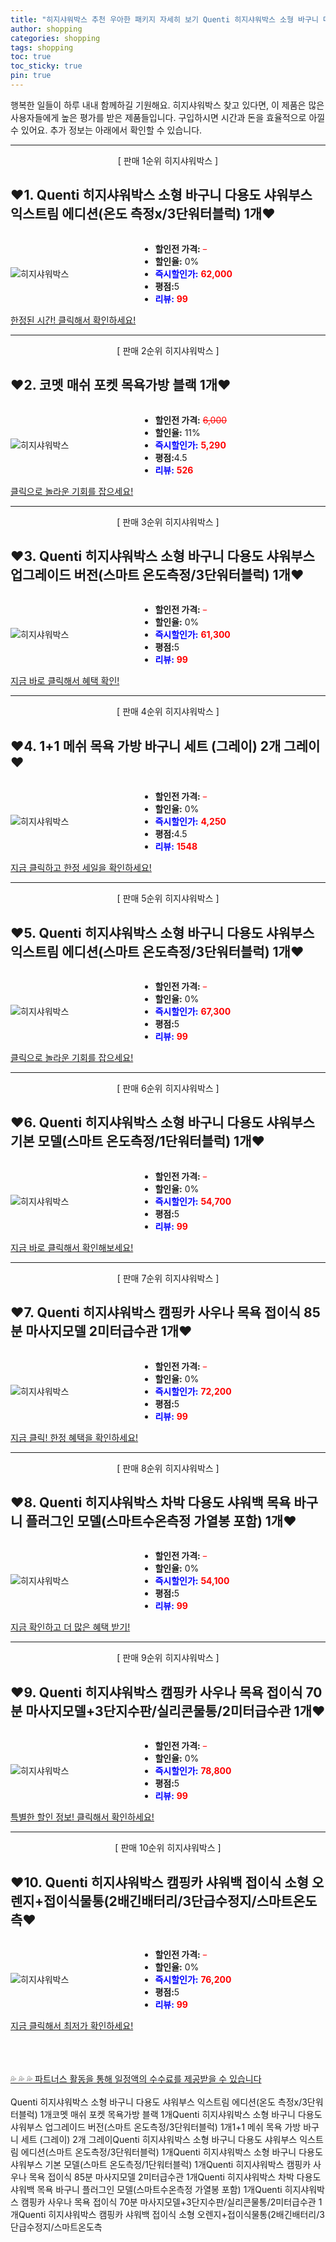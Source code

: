 ```yaml
---
title: "히지샤워박스 추천 우아한 패키지 자세히 보기 Quenti 히지샤워박스 소형 바구니 다용도"
author: shopping
categories: shopping
tags: shopping
toc: true
toc_sticky: true
pin: true
---
```

행복한 일들이 하루 내내 함께하길 기원해요. 히지샤워박스 찾고 있다면, 이 제품은 많은 사용자들에게 높은 평가를 받은 제품들입니다. 구입하시면 시간과 돈을 효율적으로 아낄 수 있어요. 추가 정보는 아래에서 확인할 수 있습니다.

---
<p class="toplist" style="margin: 0 auto; display: block; width: fit-content;">[ 판매 1순위 히지샤워박스 ]</p>

<h2><strong>❤️1. Quenti 히지샤워박스 소형 바구니 다용도 샤워부스 익스트림 에디션(온도 측정x/3단워터블럭) 1개❤️</strong></h2>

<div style="display: flex; align-items: center;">
    <div style="flex: 0.4;">
        <img src="https://thumbnail8.coupangcdn.com/thumbnails/remote/230x230ex/image/vendor_inventory/39d6/72f727518358ab1198f3318eb9e15bdca5ff2046fcc1b020b0f720a56e63.jpg" alt="히지샤워박스" style="max-width: 100%;">
    </div>
    <div style="flex: 0.6; margin-left: 10px;">
        <ul>
            <li><strong>할인전 가격:</strong> <del style="color: red;">-</del></li>
            <li><strong>할인율:</strong> 0%</li>
            <li><span style='color:blue'><strong>즉시할인가:</strong></span> <span style='color:red'><strong>62,000</strong></span></li>
            <li><strong>평점:</strong>5</li>
            <li><span style='color:blue'><strong>리뷰:</strong></span> <span style='color:red'><strong>99</strong></span></li>
        </ul>
    </div>
</div>
<div class="center">
    <a href="https://selin100587001.github.io?lptag=AF9450613&subid=githubio&pageKey=7978612841&traceid=V0-153&itemId=22126751709&vendorItemId=89173574086" class="myButton">
        한정된 시간! 클릭해서 확인하세요!
    </a>
</div>


---
<p class="toplist" style="margin: 0 auto; display: block; width: fit-content;">[ 판매 2순위 히지샤워박스 ]</p>

<h2><strong>❤️2. 코멧 매쉬 포켓 목욕가방 블랙 1개❤️</strong></h2>

<div style="display: flex; align-items: center;">
    <div style="flex: 0.4;">
        <img src="https://thumbnail7.coupangcdn.com/thumbnails/remote/230x230ex/image/retail/images/1196386660531399-7cb072a2-7a6a-4aad-8dc6-36c399d1432f.jpg" alt="히지샤워박스" style="max-width: 100%;">
    </div>
    <div style="flex: 0.6; margin-left: 10px;">
        <ul>
            <li><strong>할인전 가격:</strong> <del style="color: red;">6,000</del></li>
            <li><strong>할인율:</strong> 11%</li>
            <li><span style='color:blue'><strong>즉시할인가:</strong></span> <span style='color:red'><strong>5,290</strong></span></li>
            <li><strong>평점:</strong>4.5</li>
            <li><span style='color:blue'><strong>리뷰:</strong></span> <span style='color:red'><strong>526</strong></span></li>
        </ul>
    </div>
</div>
<div class="center">
    <a href="https://selin100587001.github.io?lptag=AF9450613&subid=githubio&pageKey=7538809019&traceid=V0-153&itemId=19812742886&vendorItemId=86914852988" class="myButton">
        클릭으로 놀라운 기회를 잡으세요!
    </a>
</div>


---
<p class="toplist" style="margin: 0 auto; display: block; width: fit-content;">[ 판매 3순위 히지샤워박스 ]</p>

<h2><strong>❤️3. Quenti 히지샤워박스 소형 바구니 다용도 샤워부스 업그레이드 버전(스마트 온도측정/3단워터블럭) 1개❤️</strong></h2>

<div style="display: flex; align-items: center;">
    <div style="flex: 0.4;">
        <img src="https://thumbnail8.coupangcdn.com/thumbnails/remote/230x230ex/image/vendor_inventory/39d6/72f727518358ab1198f3318eb9e15bdca5ff2046fcc1b020b0f720a56e63.jpg" alt="히지샤워박스" style="max-width: 100%;">
    </div>
    <div style="flex: 0.6; margin-left: 10px;">
        <ul>
            <li><strong>할인전 가격:</strong> <del style="color: red;">-</del></li>
            <li><strong>할인율:</strong> 0%</li>
            <li><span style='color:blue'><strong>즉시할인가:</strong></span> <span style='color:red'><strong>61,300</strong></span></li>
            <li><strong>평점:</strong>5</li>
            <li><span style='color:blue'><strong>리뷰:</strong></span> <span style='color:red'><strong>99</strong></span></li>
        </ul>
    </div>
</div>
<div class="center">
    <a href="https://selin100587001.github.io?lptag=AF9450613&subid=githubio&pageKey=7978612841&traceid=V0-153&itemId=22126751702&vendorItemId=89173574080" class="myButton">
        지금 바로 클릭해서 혜택 확인!
    </a>
</div>


---
<p class="toplist" style="margin: 0 auto; display: block; width: fit-content;">[ 판매 4순위 히지샤워박스 ]</p>

<h2><strong>❤️4. 1+1 메쉬 목욕 가방 바구니 세트 (그레이) 2개 그레이❤️</strong></h2>

<div style="display: flex; align-items: center;">
    <div style="flex: 0.4;">
        <img src="https://thumbnail7.coupangcdn.com/thumbnails/remote/230x230ex/image/vendor_inventory/b525/21fa17162db4ece347576cb78ddb034fecd1dd8517cd4609da185207d373.jpg" alt="히지샤워박스" style="max-width: 100%;">
    </div>
    <div style="flex: 0.6; margin-left: 10px;">
        <ul>
            <li><strong>할인전 가격:</strong> <del style="color: red;">-</del></li>
            <li><strong>할인율:</strong> 0%</li>
            <li><span style='color:blue'><strong>즉시할인가:</strong></span> <span style='color:red'><strong>4,250</strong></span></li>
            <li><strong>평점:</strong>4.5</li>
            <li><span style='color:blue'><strong>리뷰:</strong></span> <span style='color:red'><strong>1548</strong></span></li>
        </ul>
    </div>
</div>
<div class="center">
    <a href="https://selin100587001.github.io?lptag=AF9450613&subid=githubio&pageKey=7166384780&traceid=V0-153&itemId=18045346209&vendorItemId=74473610839" class="myButton">
        지금 클릭하고 한정 세일을 확인하세요!
    </a>
</div>


---
<p class="toplist" style="margin: 0 auto; display: block; width: fit-content;">[ 판매 5순위 히지샤워박스 ]</p>

<h2><strong>❤️5. Quenti 히지샤워박스 소형 바구니 다용도 샤워부스 익스트림 에디션(스마트 온도측정/3단워터블럭) 1개❤️</strong></h2>

<div style="display: flex; align-items: center;">
    <div style="flex: 0.4;">
        <img src="https://thumbnail8.coupangcdn.com/thumbnails/remote/230x230ex/image/vendor_inventory/39d6/72f727518358ab1198f3318eb9e15bdca5ff2046fcc1b020b0f720a56e63.jpg" alt="히지샤워박스" style="max-width: 100%;">
    </div>
    <div style="flex: 0.6; margin-left: 10px;">
        <ul>
            <li><strong>할인전 가격:</strong> <del style="color: red;">-</del></li>
            <li><strong>할인율:</strong> 0%</li>
            <li><span style='color:blue'><strong>즉시할인가:</strong></span> <span style='color:red'><strong>67,300</strong></span></li>
            <li><strong>평점:</strong>5</li>
            <li><span style='color:blue'><strong>리뷰:</strong></span> <span style='color:red'><strong>99</strong></span></li>
        </ul>
    </div>
</div>
<div class="center">
    <a href="https://selin100587001.github.io?lptag=AF9450613&subid=githubio&pageKey=7978612841&traceid=V0-153&itemId=22126751704&vendorItemId=89173574082" class="myButton">
        클릭으로 놀라운 기회를 잡으세요!
    </a>
</div>


---
<p class="toplist" style="margin: 0 auto; display: block; width: fit-content;">[ 판매 6순위 히지샤워박스 ]</p>

<h2><strong>❤️6. Quenti 히지샤워박스 소형 바구니 다용도 샤워부스 기본 모델(스마트 온도측정/1단워터블럭) 1개❤️</strong></h2>

<div style="display: flex; align-items: center;">
    <div style="flex: 0.4;">
        <img src="https://thumbnail8.coupangcdn.com/thumbnails/remote/230x230ex/image/vendor_inventory/39d6/72f727518358ab1198f3318eb9e15bdca5ff2046fcc1b020b0f720a56e63.jpg" alt="히지샤워박스" style="max-width: 100%;">
    </div>
    <div style="flex: 0.6; margin-left: 10px;">
        <ul>
            <li><strong>할인전 가격:</strong> <del style="color: red;">-</del></li>
            <li><strong>할인율:</strong> 0%</li>
            <li><span style='color:blue'><strong>즉시할인가:</strong></span> <span style='color:red'><strong>54,700</strong></span></li>
            <li><strong>평점:</strong>5</li>
            <li><span style='color:blue'><strong>리뷰:</strong></span> <span style='color:red'><strong>99</strong></span></li>
        </ul>
    </div>
</div>
<div class="center">
    <a href="https://selin100587001.github.io?lptag=AF9450613&subid=githubio&pageKey=7978612841&traceid=V0-153&itemId=22126751700&vendorItemId=89173574074" class="myButton">
        지금 바로 클릭해서 확인해보세요!
    </a>
</div>


---
<p class="toplist" style="margin: 0 auto; display: block; width: fit-content;">[ 판매 7순위 히지샤워박스 ]</p>

<h2><strong>❤️7. Quenti 히지샤워박스 캠핑카 사우나 목욕 접이식 85분 마사지모델 2미터급수관 1개❤️</strong></h2>

<div style="display: flex; align-items: center;">
    <div style="flex: 0.4;">
        <img src="https://thumbnail6.coupangcdn.com/thumbnails/remote/230x230ex/image/vendor_inventory/3215/62c1cf4ccba0aa89c97f3c54cebaf96889f935d08f04cc6d94530d04f89d.jpg" alt="히지샤워박스" style="max-width: 100%;">
    </div>
    <div style="flex: 0.6; margin-left: 10px;">
        <ul>
            <li><strong>할인전 가격:</strong> <del style="color: red;">-</del></li>
            <li><strong>할인율:</strong> 0%</li>
            <li><span style='color:blue'><strong>즉시할인가:</strong></span> <span style='color:red'><strong>72,200</strong></span></li>
            <li><strong>평점:</strong>5</li>
            <li><span style='color:blue'><strong>리뷰:</strong></span> <span style='color:red'><strong>99</strong></span></li>
        </ul>
    </div>
</div>
<div class="center">
    <a href="https://selin100587001.github.io?lptag=AF9450613&subid=githubio&pageKey=7978612509&traceid=V0-153&itemId=22126750537&vendorItemId=89173572957" class="myButton">
        지금 클릭! 한정 혜택을 확인하세요!
    </a>
</div>


---
<p class="toplist" style="margin: 0 auto; display: block; width: fit-content;">[ 판매 8순위 히지샤워박스 ]</p>

<h2><strong>❤️8. Quenti 히지샤워박스 차박 다용도 샤워백 목욕 바구니 플러그인 모델(스마트수온측정 가열봉 포함) 1개❤️</strong></h2>

<div style="display: flex; align-items: center;">
    <div style="flex: 0.4;">
        <img src="https://thumbnail9.coupangcdn.com/thumbnails/remote/230x230ex/image/vendor_inventory/7f82/9f8f31cf3e68240072b1070ab6da794b377a291ca0b501e2e1d45090c7b5.jpg" alt="히지샤워박스" style="max-width: 100%;">
    </div>
    <div style="flex: 0.6; margin-left: 10px;">
        <ul>
            <li><strong>할인전 가격:</strong> <del style="color: red;">-</del></li>
            <li><strong>할인율:</strong> 0%</li>
            <li><span style='color:blue'><strong>즉시할인가:</strong></span> <span style='color:red'><strong>54,100</strong></span></li>
            <li><strong>평점:</strong>5</li>
            <li><span style='color:blue'><strong>리뷰:</strong></span> <span style='color:red'><strong>99</strong></span></li>
        </ul>
    </div>
</div>
<div class="center">
    <a href="https://selin100587001.github.io?lptag=AF9450613&subid=githubio&pageKey=7978608745&traceid=V0-153&itemId=22126735618&vendorItemId=89173558273" class="myButton">
        지금 확인하고 더 많은 혜택 받기!
    </a>
</div>


---
<p class="toplist" style="margin: 0 auto; display: block; width: fit-content;">[ 판매 9순위 히지샤워박스 ]</p>

<h2><strong>❤️9. Quenti 히지샤워박스 캠핑카 사우나 목욕 접이식 70분 마사지모델+3단지수판/실리콘물통/2미터급수관 1개❤️</strong></h2>

<div style="display: flex; align-items: center;">
    <div style="flex: 0.4;">
        <img src="https://thumbnail6.coupangcdn.com/thumbnails/remote/230x230ex/image/vendor_inventory/3215/62c1cf4ccba0aa89c97f3c54cebaf96889f935d08f04cc6d94530d04f89d.jpg" alt="히지샤워박스" style="max-width: 100%;">
    </div>
    <div style="flex: 0.6; margin-left: 10px;">
        <ul>
            <li><strong>할인전 가격:</strong> <del style="color: red;">-</del></li>
            <li><strong>할인율:</strong> 0%</li>
            <li><span style='color:blue'><strong>즉시할인가:</strong></span> <span style='color:red'><strong>78,800</strong></span></li>
            <li><strong>평점:</strong>5</li>
            <li><span style='color:blue'><strong>리뷰:</strong></span> <span style='color:red'><strong>99</strong></span></li>
        </ul>
    </div>
</div>
<div class="center">
    <a href="https://selin100587001.github.io?lptag=AF9450613&subid=githubio&pageKey=7978612509&traceid=V0-153&itemId=22126750534&vendorItemId=89173572940" class="myButton">
        특별한 할인 정보! 클릭해서 확인하세요!
    </a>
</div>


---
<p class="toplist" style="margin: 0 auto; display: block; width: fit-content;">[ 판매 10순위 히지샤워박스 ]</p>

<h2><strong>❤️10. Quenti 히지샤워박스 캠핑카 샤워백 접이식 소형 오렌지+접이식물통(2배긴배터리/3단급수정지/스마트온도측❤️</strong></h2>

<div style="display: flex; align-items: center;">
    <div style="flex: 0.4;">
        <img src="https://thumbnail10.coupangcdn.com/thumbnails/remote/230x230ex/image/vendor_inventory/8190/03e233d9c94c9ff7f71eefd62f1ac1aff118815de7f2844b972c30caa6d4.jpg" alt="히지샤워박스" style="max-width: 100%;">
    </div>
    <div style="flex: 0.6; margin-left: 10px;">
        <ul>
            <li><strong>할인전 가격:</strong> <del style="color: red;">-</del></li>
            <li><strong>할인율:</strong> 0%</li>
            <li><span style='color:blue'><strong>즉시할인가:</strong></span> <span style='color:red'><strong>76,200</strong></span></li>
            <li><strong>평점:</strong>5</li>
            <li><span style='color:blue'><strong>리뷰:</strong></span> <span style='color:red'><strong>99</strong></span></li>
        </ul>
    </div>
</div>
<div class="center">
    <a href="https://selin100587001.github.io?lptag=AF9450613&subid=githubio&pageKey=7978612425&traceid=V0-153&itemId=22126750105&vendorItemId=89173572661" class="myButton">
        지금 클릭해서 최저가 확인하세요!
    </a>
</div>

<br><br><br>[💦 💦 💦 파트너스 활동을 통해 일정액의 수수료를 제공받을 수 있습니다](https://link.coupang.com/a/bcpT2c)<br><br>Quenti 히지샤워박스 소형 바구니 다용도 샤워부스 익스트림 에디션(온도 측정x/3단워터블럭) 1개코멧 매쉬 포켓 목욕가방 블랙 1개Quenti 히지샤워박스 소형 바구니 다용도 샤워부스 업그레이드 버전(스마트 온도측정/3단워터블럭) 1개1+1 메쉬 목욕 가방 바구니 세트 (그레이) 2개 그레이Quenti 히지샤워박스 소형 바구니 다용도 샤워부스 익스트림 에디션(스마트 온도측정/3단워터블럭) 1개Quenti 히지샤워박스 소형 바구니 다용도 샤워부스 기본 모델(스마트 온도측정/1단워터블럭) 1개Quenti 히지샤워박스 캠핑카 사우나 목욕 접이식 85분 마사지모델 2미터급수관 1개Quenti 히지샤워박스 차박 다용도 샤워백 목욕 바구니 플러그인 모델(스마트수온측정 가열봉 포함) 1개Quenti 히지샤워박스 캠핑카 사우나 목욕 접이식 70분 마사지모델+3단지수판/실리콘물통/2미터급수관 1개Quenti 히지샤워박스 캠핑카 샤워백 접이식 소형 오렌지+접이식물통(2배긴배터리/3단급수정지/스마트온도측